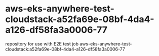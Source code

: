 # aws-eks-anywhere-test-cloudstack-a52fa69e-08bf-4da4-a126-df58fa3a0006-77
repository for use with E2E test job aws-eks-anywhere-test-cloudstack:a52fa69e-08bf-4da4-a126-df58fa3a0006-77
